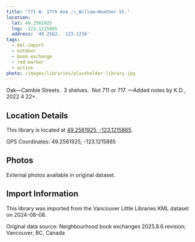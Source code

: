 ```yaml
---
title: "771 W. 17th Ave.;\_Willow—Heather St."
location:
  lat: 49.2561925
  lng: -123.1215865
  address: '49.2562, -123.1216'
tags:
  - kml-import
  - outdoor
  - book-exchange
  - red-marker
  - active
photo: /images/libraries/placeholder-library.jpg
---
```

Oak—Cambie Streets.  3 shelves.  
Not 711 or 717. 
—Added notes by K.D., 2022 4 22+.

## Location Details

This library is located at [49.2561925, -123.1215865](https://www.google.com/maps?q=49.2561925,-123.1215865).

GPS Coordinates: 49.2561925, -123.1215865

## Photos

External photos available in original dataset.

## Import Information

This library was imported from the Vancouver Little Libraries KML dataset on 2024-08-08.

Original data source: Neighbourhood book exchanges 2025.8.6.revision; Vancouver, BC, Canada
